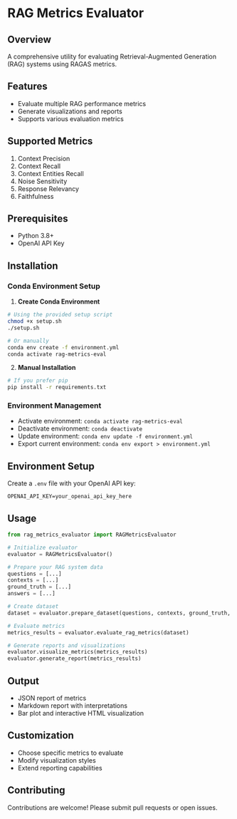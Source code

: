 # RAG Metrics Evaluator

## Overview
A comprehensive utility for evaluating Retrieval-Augmented Generation (RAG) systems using RAGAS metrics.

## Features
- Evaluate multiple RAG performance metrics
- Generate visualizations and reports
- Supports various evaluation metrics

## Supported Metrics
1. Context Precision
2. Context Recall
3. Context Entities Recall
4. Noise Sensitivity
5. Response Relevancy
6. Faithfulness

## Prerequisites
- Python 3.8+
- OpenAI API Key

## Installation

### Conda Environment Setup

1. **Create Conda Environment**
```bash
# Using the provided setup script
chmod +x setup.sh
./setup.sh

# Or manually
conda env create -f environment.yml
conda activate rag-metrics-eval
```

2. **Manual Installation**
```bash
# If you prefer pip
pip install -r requirements.txt
```

### Environment Management

- Activate environment: `conda activate rag-metrics-eval`
- Deactivate environment: `conda deactivate`
- Update environment: `conda env update -f environment.yml`
- Export current environment: `conda env export > environment.yml`

## Environment Setup
Create a `.env` file with your OpenAI API key:
```
OPENAI_API_KEY=your_openai_api_key_here
```

## Usage
```python
from rag_metrics_evaluator import RAGMetricsEvaluator

# Initialize evaluator
evaluator = RAGMetricsEvaluator()

# Prepare your RAG system data
questions = [...]
contexts = [...]
ground_truth = [...]
answers = [...]

# Create dataset
dataset = evaluator.prepare_dataset(questions, contexts, ground_truth, answers)

# Evaluate metrics
metrics_results = evaluator.evaluate_rag_metrics(dataset)

# Generate reports and visualizations
evaluator.visualize_metrics(metrics_results)
evaluator.generate_report(metrics_results)
```

## Output
- JSON report of metrics
- Markdown report with interpretations
- Bar plot and interactive HTML visualization

## Customization
- Choose specific metrics to evaluate
- Modify visualization styles
- Extend reporting capabilities

## Contributing
Contributions are welcome! Please submit pull requests or open issues.
